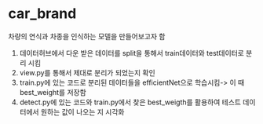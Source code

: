 # car_brand

차량의 연식과 차종을 인식하는 모델을 만들어보고자 함


1. 데이터허브에서 다운 받은 데이터를 split을 통해서 train데이터와 test데이터로 분리 시킴
2. view.py를 통해서 제대로 분리가 되었는지 확인
3. train.py에 있는 코드로 분리된 데이터들을 efficientNet으로 학습시킴-> 이 때 best_weight를 저장함
4. detect.py에 있는 코드와 train.py에서 찾은 best_weigth를 활용하여 테스트 데이터에서 원하는 값이 나오는 지 시각화
